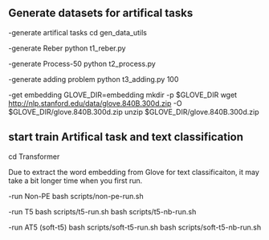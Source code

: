## Generate datasets for artifical tasks

-generate artifical tasks
cd gen_data_utils

-generate Reber
python t1_reber.py

-generate Process-50
python t2_process.py

-generate adding problem
python t3_adding.py 100


-get embedding
GLOVE_DIR=embedding
mkdir -p $GLOVE_DIR
wget http://nlp.stanford.edu/data/glove.840B.300d.zip -O $GLOVE_DIR/glove.840B.300d.zip
unzip $GLOVE_DIR/glove.840B.300d.zip

## start train Artifical task and text classification
cd Transformer

Due to extract the word embedding from Glove for text classificaiton, it may take a bit longer time when you first run.

-run Non-PE 
bash scripts/non-pe-run.sh

-run T5
bash scripts/t5-run.sh
bash scripts/t5-nb-run.sh

-run AT5 (soft-t5)
bash scripts/soft-t5-run.sh
bash scripts/soft-t5-nb-run.sh